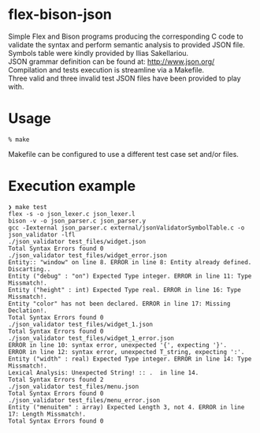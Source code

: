 # flex-bison-json

Simple Flex and Bison programs producing the corresponding C code to validate the syntax
and perform semantic analysis to provided JSON file.
<br>
Symbols table were kindly provided by Ilias Sakellariou.
<br>
JSON grammar definition can be found at: http://www.json.org/
<br>
Compilation and tests execution is streamline via a Makefile.
<br>
Three valid and three invalid test JSON files have been provided to play with.

# Usage
```
% make
```
Makefile can be configured to use a different test case set and/or files.

# Execution example
```
❯ make test
flex -s -o json_lexer.c json_lexer.l
bison -v -o json_parser.c json_parser.y
gcc -Iexternal json_parser.c external/jsonValidatorSymbolTable.c -o json_validator -lfl
./json_validator test_files/widget.json
Total Syntax Errors found 0 
./json_validator test_files/widget_error.json
Entity:: "window" on line 8. ERROR in line 8: Entity already defined. Discarting..
Entity ("debug" : "on") Expected Type integer. ERROR in line 11: Type Missmatch!.
Entity ("height" : int) Expected Type real. ERROR in line 16: Type Missmatch!.
Entity "color" has not been declared. ERROR in line 17: Missing Declation!.
Total Syntax Errors found 0 
./json_validator test_files/widget_1.json
Total Syntax Errors found 0 
./json_validator test_files/widget_1_error.json
ERROR in line 10: syntax error, unexpected '{', expecting '}'.
ERROR in line 12: syntax error, unexpected T_string, expecting ':'.
Entity ("width" : real) Expected Type integer. ERROR in line 14: Type Missmatch!.
Lexical Analysis: Unexpected String! :: .  in line 14. 
Total Syntax Errors found 2 
./json_validator test_files/menu.json
Total Syntax Errors found 0 
./json_validator test_files/menu_error.json
Entity ("menuitem" : array) Expected Length 3, not 4. ERROR in line 17: Length Missmatch!.
Total Syntax Errors found 0 
```

